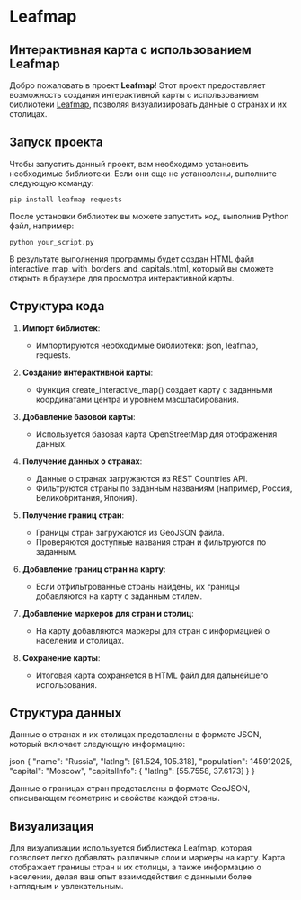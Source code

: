 # Leafmap
## Интерактивная карта с использованием Leafmap

Добро пожаловать в проект **Leafmap**! Этот проект предоставляет возможность создания интерактивной карты с использованием библиотеки [Leafmap](https://leafmap.org/), позволяя визуализировать данные о странах и их столицах.

## Запуск проекта

Чтобы запустить данный проект, вам необходимо установить необходимые библиотеки. Если они еще не установлены, выполните следующую команду:

```
pip install leafmap requests
```

После установки библиотек вы можете запустить код, выполнив Python файл, например:

```
python your_script.py
```

В результате выполнения программы будет создан HTML файл interactive_map_with_borders_and_capitals.html, который вы сможете открыть в браузере для просмотра интерактивной карты.

## Структура кода

1. **Импорт библиотек**:
   - Импортируются необходимые библиотеки: json, leafmap, requests.

2. **Создание интерактивной карты**:
   - Функция create_interactive_map() создает карту с заданными координатами центра и уровнем масштабирования.

3. **Добавление базовой карты**:
   - Используется базовая карта OpenStreetMap для отображения данных.

4. **Получение данных о странах**:
   - Данные о странах загружаются из REST Countries API.
   - Фильтруются страны по заданным названиям (например, Россия, Великобритания, Япония).

5. **Получение границ стран**:
   - Границы стран загружаются из GeoJSON файла.
   - Проверяются доступные названия стран и фильтруются по заданным.

6. **Добавление границ стран на карту**:
   - Если отфильтрованные страны найдены, их границы добавляются на карту с заданным стилем.

7. **Добавление маркеров для стран и столиц**:
   - На карту добавляются маркеры для стран с информацией о населении и столицах.

8. **Сохранение карты**:
   - Итоговая карта сохраняется в HTML файл для дальнейшего использования.

## Структура данных

Данные о странах и их столицах представлены в формате JSON, который включает следующую информацию:

json
{
    "name": "Russia",
    "latlng": [61.524, 105.318],
    "population": 145912025,
    "capital": "Moscow",
    "capitalInfo": {
        "latlng": [55.7558, 37.6173]
    }
}

Данные о границах стран представлены в формате GeoJSON, описывающем геометрию и свойства каждой страны.

## Визуализация

Для визуализации используется библиотека Leafmap, которая позволяет легко добавлять различные слои и маркеры на карту. Карта отображает границы стран и их столицы, а также информацию о населении, делая ваш опыт взаимодействия с данными более наглядным и увлекательным.


